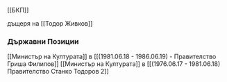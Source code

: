 [[БКП]]

дъщеря на [[Тодор Живков]]

### Държавни Позиции
[[Министър на Културата]] в [[(1981.06.18 - 1986.06.19) - Правителство Гриша Филипов]]
[[Министър на Културата]] в [[(1976.06.17 - 1981.06.18) Правителство Станко Тодоров 2]]